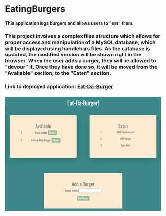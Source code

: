 # EatingBurgers
#### This application logs burgers and allows users to "eat" them.

### This project involves a complex files structure which allows for proper access and manipulation of a MySQL database, which will be displayed using handlebars files. As the database is updated, the modified version will be shown right in the browser. When the user adds a burger, they will be allowed to "devour" it. Once they have done so, it will be moved from the "Available" section, to the "Eaten" section. 

### Link to deployed application: [Eat-Da-Burger](https://shrouded-harbor-66405.herokuapp.com/)
### ![Screenshot of Application](public/assets/img/burger_ss.jpeg)
